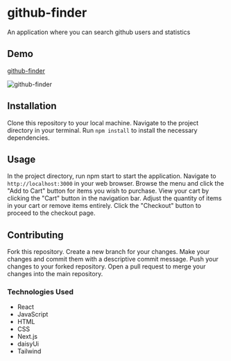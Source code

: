 # github-finder
An application where you can search github users and statistics

## Demo

[github-finder](https://github-finder-kadir-akar.vercel.app/)

![github-finder](https://user-images.githubusercontent.com/73611059/231274785-fc6d0133-6c7e-4f30-b8cc-f986dc717eb6.gif)


## Installation

Clone this repository to your local machine.
Navigate to the project directory in your terminal.
Run
`npm install` to install the necessary dependencies.

## Usage

In the project directory, run npm start to start the application.
Navigate to
`http://localhost:3000`
in your web browser.
Browse the menu and click the "Add to Cart" button for items you wish to purchase.
View your cart by clicking the "Cart" button in the navigation bar.
Adjust the quantity of items in your cart or remove items entirely.
Click the "Checkout" button to proceed to the checkout page.

## Contributing

Fork this repository.
Create a new branch for your changes.
Make your changes and commit them with a descriptive commit message.
Push your changes to your forked repository.
Open a pull request to merge your changes into the main repository.

### Technologies Used

- React
- JavaScript
- HTML
- CSS
- Next.js
- daisyUi
- Tailwind
